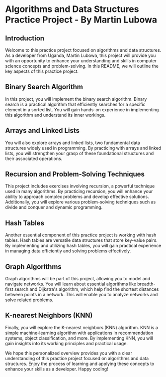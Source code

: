 # Algorithms and Data Structures Practice Project - By Martin Lubowa

## Introduction
Welcome to this practice project focused on algorithms and data structures. As a developer from Uganda, Martin Lubowa, this project will provide you with an opportunity to enhance your understanding and skills in computer science concepts and problem-solving. In this README, we will outline the key aspects of this practice project.

## Binary Search Algorithm
In this project, you will implement the binary search algorithm. Binary search is a practical algorithm that efficiently searches for a specific element in a sorted list. You will gain hands-on experience in implementing this algorithm and understand its inner workings.

## Arrays and Linked Lists
You will also explore arrays and linked lists, two fundamental data structures widely used in programming. By practicing with arrays and linked lists, you will strengthen your grasp of these foundational structures and their associated operations.

## Recursion and Problem-Solving Techniques
This project includes exercises involving recursion, a powerful technique used in many algorithms. By practicing recursion, you will enhance your ability to approach complex problems and develop effective solutions. Additionally, you will explore various problem-solving techniques such as divide and conquer and dynamic programming.

## Hash Tables
Another essential component of this practice project is working with hash tables. Hash tables are versatile data structures that store key-value pairs. By implementing and utilizing hash tables, you will gain practical experience in managing data efficiently and solving problems effectively.

## Graph Algorithms
Graph algorithms will be part of this project, allowing you to model and navigate networks. You will learn about essential algorithms like breadth-first search and Dijkstra's algorithm, which help find the shortest distances between points in a network. This will enable you to analyze networks and solve related problems.

## K-nearest Neighbors (KNN)
Finally, you will explore the K-nearest neighbors (KNN) algorithm. KNN is a simple machine-learning algorithm with applications in recommendation systems, object classification, and more. By implementing KNN, you will gain insights into its working principles and practical usage.

We hope this personalized overview provides you with a clear understanding of this practice project focused on algorithms and data structures. Enjoy the process of learning and applying these concepts to enhance your skills as a developer. Happy coding!